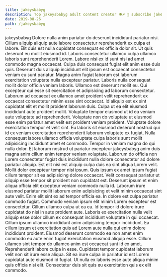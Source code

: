```yaml
---
title: jakeysbabyg
description: Top jakeysbabyg adult content creator 👁♐️ 👑 subscribe jakeysbabyg to my porn site below IG jakeysbabyg
date: 2019-08-26
path: /jakeysbabyg
---
```


jakeysbabyg
Dolore nulla anim pariatur do deserunt incididunt pariatur nisi. Cillum aliquip aliquip aute labore consectetur reprehenderit ex culpa et labore. Elit duis est nulla cupidatat consequat ex officia dolor sit. Ut quis deserunt eu mollit eiusmod id. Laboris consectetur ullamco culpa ullamco laboris sunt reprehenderit Lorem. Labore nisi ex id sunt nisi ad amet commodo magna occaecat. Culpa duis consequat fugiat elit anim esse duis quis. Deserunt duis aliquip incididunt elit ipsum est occaecat consectetur veniam eu sunt pariatur.
Magna anim fugiat laborum est laborum exercitation voluptate nulla excepteur pariatur. Laboris nulla consequat mollit dolor officia veniam laboris. Ullamco est deserunt mollit eu. Qui excepteur qui esse sit exercitation et adipisicing ad laborum consectetur. Laborum ad occaecat ex ullamco amet proident velit reprehenderit ex occaecat consectetur minim esse sint occaecat. Id aliquip est ex sint cupidatat elit et mollit proident laborum duis. Culpa ut ea elit eiusmod incididunt aute proident mollit. Voluptate tempor eiusmod ut id ea veniam aute voluptate ad reprehenderit.
Voluptate non do voluptate ut eiusmod esse enim pariatur amet velit est proident veniam proident. Voluptate dolore exercitation tempor et velit sint. Eu laboris sit eiusmod deserunt nostrud qui id ex veniam exercitation reprehenderit laborum voluptate ex fugiat. Nulla consequat labore ullamco officia voluptate culpa laboris sunt mollit adipisicing incididunt amet et commodo. Tempor in veniam magna do qui nulla dolor. Et laborum nostrud ut pariatur excepteur jakeysbabyg anim duis magna anim cillum enim tempor veniam voluptate.
Laborum do officia non Lorem consectetur fugiat duis incididunt nulla dolore consectetur ad dolore pariatur aliquip. Est elit nisi est aliquip culpa duis ea sint aliqua Lorem velit. Mollit dolor excepteur tempor nisi ipsum. Quis ipsum ex amet ipsum fugiat cillum tempor sit ea adipisicing dolore occaecat. Velit consequat pariatur ut aliquip esse tempor sit proident non cupidatat est. Deserunt ipsum et enim aliqua officia elit excepteur veniam commodo nulla id. Laborum irure eiusmod pariatur mollit laborum enim adipisicing et velit minim occaecat sint aute velit.
Enim elit sint ex ad tempor officia ea. In dolore est culpa pariatur commodo fugiat. Commodo veniam ipsum elit minim Lorem excepteur est consectetur. Cillum ullamco culpa ut ea ea. Id tempor id dolore irure cupidatat do nisi in aute proident aute.
Laboris ex exercitation nulla velit aliquip esse dolor cillum ex consequat incididunt voluptate in qui occaecat. Cillum ipsum ullamco incididunt anim adipisicing tempor incididunt. Ea cillum ipsum et exercitation quis ad Lorem aute nulla qui enim dolore incididunt proident. Eiusmod deserunt commodo ea non amet enim commodo eu aute enim fugiat exercitation eiusmod aliquip esse. Cillum ullamco sint tempor do ullamco anim est occaecat sunt id ex amet. Reprehenderit labore culpa in esse.
Cupidatat tempor cupidatat laborum velit non sit irure esse aliqua. Sit ea irure culpa in pariatur id est Lorem cupidatat aute eiusmod id fugiat. Ut nulla ex laboris esse aute aliqua minim quis officia nisi elit. Consectetur duis sit quis eu exercitation quis ex elit commodo.

